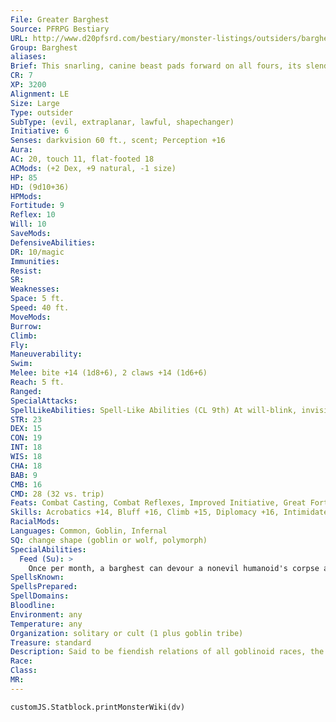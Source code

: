 ```yaml
---
File: Greater Barghest
Source: PFRPG Bestiary
URL: http://www.d20pfsrd.com/bestiary/monster-listings/outsiders/barghest/greater-barghest
Group: Barghest
aliases: 
Brief: This snarling, canine beast pads forward on all fours, its slender front limbs looking more like hands than a wolf 's paws.
CR: 7
XP: 3200
Alignment: LE
Size: Large
Type: outsider
SubType: (evil, extraplanar, lawful, shapechanger)
Initiative: 6
Senses: darkvision 60 ft., scent; Perception +16
Aura: 
AC: 20, touch 11, flat-footed 18
ACMods: (+2 Dex, +9 natural, -1 size)
HP: 85
HD: (9d10+36)
HPMods: 
Fortitude: 9
Reflex: 10
Will: 10
SaveMods: 
DefensiveAbilities: 
DR: 10/magic
Immunities: 
Resist: 
SR: 
Weaknesses: 
Space: 5 ft.
Speed: 40 ft.
MoveMods: 
Burrow: 
Climb: 
Fly: 
Maneuverability: 
Swim: 
Melee: bite +14 (1d8+6), 2 claws +14 (1d6+6)
Reach: 5 ft.
Ranged: 
SpecialAttacks: 
SpellLikeAbilities: Spell-Like Abilities (CL 9th) At will-blink, invisibility sphere, levitate, misdirection 1/day-charm monster (DC 18), crushing despair (DC 18), dimension door, mass bull's strength, mass enlarge
STR: 23
DEX: 15
CON: 19
INT: 18
WIS: 18
CHA: 18
BAB: 9
CMB: 16
CMD: 28 (32 vs. trip)
Feats: Combat Casting, Combat Reflexes, Improved Initiative, Great Fortitude, Lightning Reflexes
Skills: Acrobatics +14, Bluff +16, Climb +15, Diplomacy +16, Intimidate +16, Perception +16, Sense Motive +16, Stealth +10, Survival +16, Swim +15
RacialMods: 
Languages: Common, Goblin, Infernal
SQ: change shape (goblin or wolf, polymorph)
SpecialAbilities:
  Feed (Su): >
    Once per month, a barghest can devour a nonevil humanoid's corpse as a full-round action to gain a growth point. It gains a bonus equal to its growth point total on attack rolls, CMB rolls, saving throws, and skill checks. Its maximum hit points increase by 5 for each growth point it gains. For every 2 growth points, a barghest's caster level for its spell-like abilities and its CR increase by +1. When a barghest reaches 4 growth points, it sheds its skin and becomes a greater barghest, losing all of its growth points (and bonuses) but gaining the stats presented on this page for a greater barghest.
SpellsKnown: 
SpellsPrepared: 
SpellDomains: 
Bloodline: 
Environment: any
Temperature: any
Organization: solitary or cult (1 plus goblin tribe)
Treasure: standard
Description: Said to be fiendish relations of all goblinoid races, the hateful barghests come to the Material Plane to feed. As they consume the bodies of innocents, they grow increasingly powerful. A barghest eventually sheds its skin to transform into a greater barghest, at which point it often seeks out a tribe of goblins or other creatures to rule.
Race: 
Class: 
MR: 
---
```

```dataviewjs
customJS.Statblock.printMonsterWiki(dv)
```
